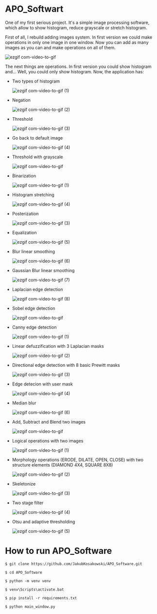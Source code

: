 # APO_Softwart

One of my first serious project. It's a simple image processing software, which allow to show histogram, reduce grayscale or stretch histogram.

First of all, I rebuild adding images system. In first version we could make operations in only one image in one window. Now you can add as many images as you can and make operations on all of them.

  ![ezgif com-video-to-gif](https://github.com/JakubKosakowski/APO_Software/assets/67673985/b37b9efc-ae14-43c2-8850-81ecd986e1fd)

The next things are operations. In first version you could show histogram and... Well, you could only show histogram. Now, the application has:
- Two types of histogram

  ![ezgif com-video-to-gif (1)](https://github.com/JakubKosakowski/APO_Software/assets/67673985/4db97233-c6dd-4ace-a81e-ce70496419a9)
- Negation

  ![ezgif com-video-to-gif (2)](https://github.com/JakubKosakowski/APO_Software/assets/67673985/cbb29b62-f3af-4f6e-9e61-49f487b3257b)
- Threshold

  ![ezgif com-video-to-gif (3)](https://github.com/JakubKosakowski/APO_Software/assets/67673985/85eefbe3-2bc2-47c4-a453-f64ae68c2064)
- Go back to default image

  ![ezgif com-video-to-gif (4)](https://github.com/JakubKosakowski/APO_Software/assets/67673985/f648d392-3dda-4919-b681-d6b5c7a0068f)
- Threshold with grayscale

  ![ezgif com-video-to-gif](https://github.com/JakubKosakowski/APO_Software/assets/67673985/8f0d8665-98db-45cf-83ed-c6a782ac04cd)
- Binarization

  ![ezgif com-video-to-gif (1)](https://github.com/JakubKosakowski/APO_Software/assets/67673985/dfcf1344-ef04-4ae5-8bcd-2bc6d1fb3d89)
- Histogram stretching
  
  ![ezgif com-video-to-gif (4)](https://github.com/JakubKosakowski/APO_Software/assets/67673985/28a3bbb3-1b66-4f8f-9743-f562059187db)
- Posterization

  ![ezgif com-video-to-gif (3)](https://github.com/JakubKosakowski/APO_Software/assets/67673985/67553936-9a00-4032-9a95-b83c9adf14df)
- Equalization

  ![ezgif com-video-to-gif (5)](https://github.com/JakubKosakowski/APO_Software/assets/67673985/26748f1d-0537-463e-abb8-f8692eb7c058)
- Blur linear smoothing

  ![ezgif com-video-to-gif (6)](https://github.com/JakubKosakowski/APO_Software/assets/67673985/97b4021b-3cf4-41b1-85d0-1d14033f28ac)
- Gaussian Blur linear smoothing

  ![ezgif com-video-to-gif (7)](https://github.com/JakubKosakowski/APO_Software/assets/67673985/dd3545fa-91ff-42d9-95ee-ea49063847d6)
- Laplacian edge detection

  ![ezgif com-video-to-gif (8)](https://github.com/JakubKosakowski/APO_Software/assets/67673985/10aa187b-6b65-44e1-b1db-1ca074ea5ecc)
- Sobel edge detection

  ![ezgif com-video-to-gif](https://github.com/JakubKosakowski/APO_Software/assets/67673985/63185e10-fba7-4cc9-b616-7ccb2d0afbb1)
- Canny edge detection

  ![ezgif com-video-to-gif (1)](https://github.com/JakubKosakowski/APO_Software/assets/67673985/5e5d5135-4ba7-4787-b227-c1e4cec07b25)
- Linear defuzzification with 3 Laplacian masks

  ![ezgif com-video-to-gif (2)](https://github.com/JakubKosakowski/APO_Software/assets/67673985/9ab9d10b-eea3-44f9-a6be-de1e8146b4cb)
- Directional edge detection with 8 basic Prewitt masks

  ![ezgif com-video-to-gif (3)](https://github.com/JakubKosakowski/APO_Software/assets/67673985/1971d312-f37f-4b5d-a268-b1ae07aaec03)
- Edge detecion with user mask

  ![ezgif com-video-to-gif (4)](https://github.com/JakubKosakowski/APO_Software/assets/67673985/8b9430fd-32db-4db7-b44f-278c577be747)
- Median blur

  ![ezgif com-video-to-gif (6)](https://github.com/JakubKosakowski/APO_Software/assets/67673985/49eb637d-54be-4739-a2c4-655aafeef19d)
- Add, Subtract and Blend two images

  ![ezgif com-video-to-gif](https://github.com/JakubKosakowski/APO_Software/assets/67673985/8340bcdc-c0a6-4b60-bc49-e936b73cf1da)
- Logical operations with two images

  ![ezgif com-video-to-gif (1)](https://github.com/JakubKosakowski/APO_Software/assets/67673985/c039652d-7e5a-4ffb-a4c4-e6d5bf3969f0)
- Morphology operations (ERODE, DILATE, OPEN, CLOSE) with two structure elements (DIAMOND 4X4, SQUARE 8X8)

  ![ezgif com-video-to-gif (2)](https://github.com/JakubKosakowski/APO_Software/assets/67673985/b5a98708-17f1-41ae-840c-4643950f5de9)
- Skeletonize

  ![ezgif com-video-to-gif (3)](https://github.com/JakubKosakowski/APO_Software/assets/67673985/50616360-5383-4e3b-9924-bf2f7ef63520)
- Two stage filter

  ![ezgif com-video-to-gif (4)](https://github.com/JakubKosakowski/APO_Software/assets/67673985/ede030d9-819f-46a2-a4d4-a5609c6b8652)
- Otsu and adaptive thresholding

  ![ezgif com-video-to-gif (5)](https://github.com/JakubKosakowski/APO_Software/assets/67673985/67028387-faa6-41cb-9a9a-531f48ab1a0a)
# How to run APO_Software
```
$ git clone https://github.com/JakubKosakowski/APO_Software.git

$ cd APO_Software

$ python -m venv venv

$ venv\Scripts\activate.bat

$ pip install -r requirements.txt

$ python main_window.py
```

